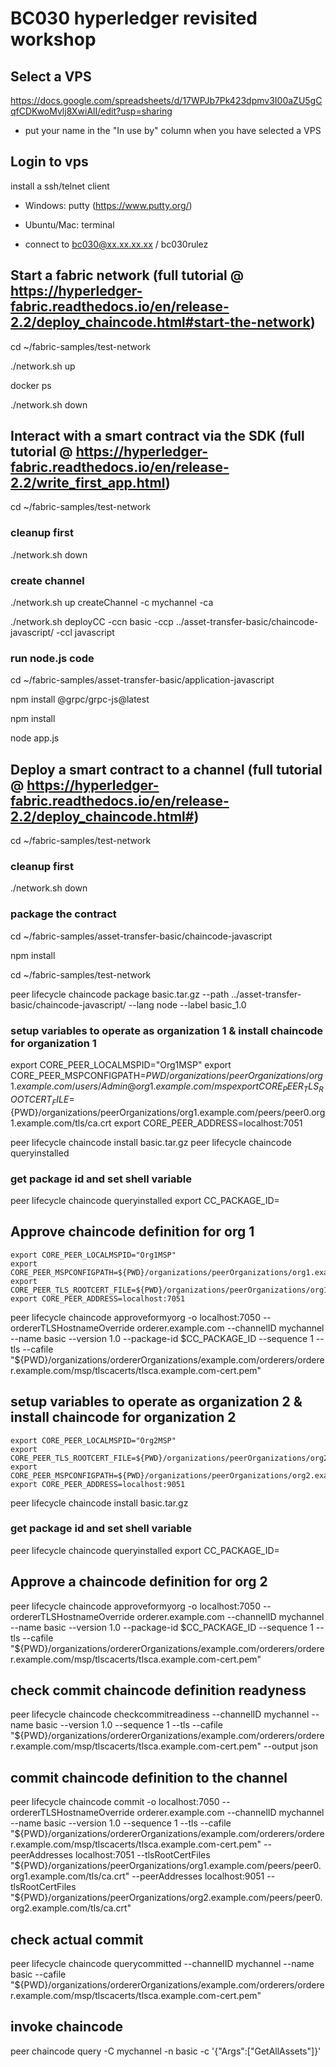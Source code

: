 # BC030 hyperledger revisited workshop

## Select a VPS

https://docs.google.com/spreadsheets/d/17WPJb7Pk423dpmv3I00aZU5gCqfCDKwoMvlj8XwiAlI/edit?usp=sharing

- put your name in the "In use by" column when you have selected a VPS

## Login to vps

install a ssh/telnet client

- Windows: putty (https://www.putty.org/)
- Ubuntu/Mac: terminal

- connect to bc030@xx.xx.xx.xx / bc030rulez

## Start a fabric network (full tutorial @ https://hyperledger-fabric.readthedocs.io/en/release-2.2/deploy_chaincode.html#start-the-network)

cd ~/fabric-samples/test-network

./network.sh up

docker ps

./network.sh down

## Interact with a smart contract via the SDK (full tutorial @ https://hyperledger-fabric.readthedocs.io/en/release-2.2/write_first_app.html)

cd ~/fabric-samples/test-network

### cleanup first

./network.sh down

### create channel

./network.sh up createChannel -c mychannel -ca

./network.sh deployCC -ccn basic -ccp ../asset-transfer-basic/chaincode-javascript/ -ccl javascript

### run node.js code

cd ~/fabric-samples/asset-transfer-basic/application-javascript

npm install @grpc/grpc-js@latest

npm install

node app.js

## Deploy a smart contract to a channel (full tutorial @ https://hyperledger-fabric.readthedocs.io/en/release-2.2/deploy_chaincode.html#)

cd ~/fabric-samples/test-network

### cleanup first

./network.sh down

### package the contract

cd ~/fabric-samples/asset-transfer-basic/chaincode-javascript

npm install

cd ~/fabric-samples/test-network

peer lifecycle chaincode package basic.tar.gz --path ../asset-transfer-basic/chaincode-javascript/ --lang node --label basic_1.0

### setup variables to operate as organization 1 & install chaincode for organization 1

export CORE_PEER_LOCALMSPID="Org1MSP"
export CORE_PEER_MSPCONFIGPATH=${PWD}/organizations/peerOrganizations/org1.example.com/users/Admin@org1.example.com/msp
export CORE_PEER_TLS_ROOTCERT_FILE=${PWD}/organizations/peerOrganizations/org1.example.com/peers/peer0.org1.example.com/tls/ca.crt
export CORE_PEER_ADDRESS=localhost:7051

peer lifecycle chaincode install basic.tar.gz
peer lifecycle chaincode queryinstalled

### get package id and set shell variable

peer lifecycle chaincode queryinstalled
export CC_PACKAGE_ID=<output of above command>

## Approve chaincode definition for org 1

```
export CORE_PEER_LOCALMSPID="Org1MSP"
export CORE_PEER_MSPCONFIGPATH=${PWD}/organizations/peerOrganizations/org1.example.com/users/Admin@org1.example.com/msp
export CORE_PEER_TLS_ROOTCERT_FILE=${PWD}/organizations/peerOrganizations/org1.example.com/peers/peer0.org1.example.com/tls/ca.crt
export CORE_PEER_ADDRESS=localhost:7051
```

peer lifecycle chaincode approveformyorg -o localhost:7050 --ordererTLSHostnameOverride orderer.example.com --channelID mychannel --name basic --version 1.0 --package-id $CC_PACKAGE_ID --sequence 1 --tls --cafile "${PWD}/organizations/ordererOrganizations/example.com/orderers/orderer.example.com/msp/tlscacerts/tlsca.example.com-cert.pem"

## setup variables to operate as organization 2 & install chaincode for organization 2

```
export CORE_PEER_LOCALMSPID="Org2MSP"
export CORE_PEER_TLS_ROOTCERT_FILE=${PWD}/organizations/peerOrganizations/org2.example.com/peers/peer0.org2.example.com/tls/ca.crt
export CORE_PEER_MSPCONFIGPATH=${PWD}/organizations/peerOrganizations/org2.example.com/users/Admin@org2.example.com/msp
export CORE_PEER_ADDRESS=localhost:9051
```

peer lifecycle chaincode install basic.tar.gz

### get package id and set shell variable

peer lifecycle chaincode queryinstalled
export CC_PACKAGE_ID=<output of above command>

## Approve a chaincode definition for org 2

peer lifecycle chaincode approveformyorg -o localhost:7050 --ordererTLSHostnameOverride orderer.example.com --channelID mychannel --name basic --version 1.0 --package-id $CC_PACKAGE_ID --sequence 1 --tls --cafile "${PWD}/organizations/ordererOrganizations/example.com/orderers/orderer.example.com/msp/tlscacerts/tlsca.example.com-cert.pem"

## check commit chaincode definition readyness

peer lifecycle chaincode checkcommitreadiness --channelID mychannel --name basic --version 1.0 --sequence 1 --tls --cafile "${PWD}/organizations/ordererOrganizations/example.com/orderers/orderer.example.com/msp/tlscacerts/tlsca.example.com-cert.pem" --output json

## commit chaincode definition to the channel

peer lifecycle chaincode commit -o localhost:7050 --ordererTLSHostnameOverride orderer.example.com --channelID mychannel --name basic --version 1.0 --sequence 1 --tls --cafile "${PWD}/organizations/ordererOrganizations/example.com/orderers/orderer.example.com/msp/tlscacerts/tlsca.example.com-cert.pem" --peerAddresses localhost:7051 --tlsRootCertFiles "${PWD}/organizations/peerOrganizations/org1.example.com/peers/peer0.org1.example.com/tls/ca.crt" --peerAddresses localhost:9051 --tlsRootCertFiles "${PWD}/organizations/peerOrganizations/org2.example.com/peers/peer0.org2.example.com/tls/ca.crt"

## check actual commit

peer lifecycle chaincode querycommitted --channelID mychannel --name basic --cafile "${PWD}/organizations/ordererOrganizations/example.com/orderers/orderer.example.com/msp/tlscacerts/tlsca.example.com-cert.pem"

## invoke chaincode

peer chaincode query -C mychannel -n basic -c '{"Args":["GetAllAssets"]}'
